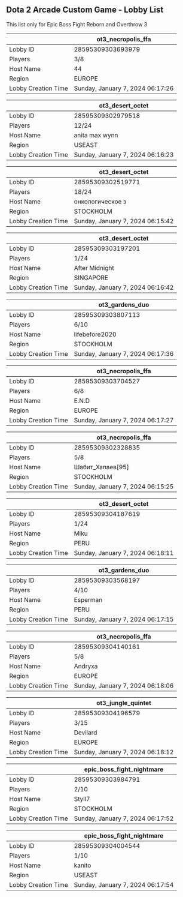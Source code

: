 ## Dota 2 Arcade Custom Game - Lobby List

This list only for Epic Boss Fight Reborn and Overthrow 3

|  | ot3_necropolis_ffa |
| ------ | ------ |
| Lobby ID | 28595309303693979 |
| Players | 3/8 |
| Host Name | 44 |
| Region | EUROPE |
| Lobby Creation Time | Sunday, January 7, 2024 06:17:26 |


|  | ot3_desert_octet |
| ------ | ------ |
| Lobby ID | 28595309302979518 |
| Players | 12/24 |
| Host Name | anita max wynn |
| Region | USEAST |
| Lobby Creation Time | Sunday, January 7, 2024 06:16:23 |


|  | ot3_desert_octet |
| ------ | ------ |
| Lobby ID | 28595309302519771 |
| Players | 18/24 |
| Host Name | онкологическое з |
| Region | STOCKHOLM |
| Lobby Creation Time | Sunday, January 7, 2024 06:15:42 |


|  | ot3_desert_octet |
| ------ | ------ |
| Lobby ID | 28595309303197201 |
| Players | 1/24 |
| Host Name | After Midnight |
| Region | SINGAPORE |
| Lobby Creation Time | Sunday, January 7, 2024 06:16:42 |


|  | ot3_gardens_duo |
| ------ | ------ |
| Lobby ID | 28595309303807113 |
| Players | 6/10 |
| Host Name | lifebefore2020 |
| Region | STOCKHOLM |
| Lobby Creation Time | Sunday, January 7, 2024 06:17:36 |


|  | ot3_necropolis_ffa |
| ------ | ------ |
| Lobby ID | 28595309303704527 |
| Players | 6/8 |
| Host Name | E.N.D |
| Region | EUROPE |
| Lobby Creation Time | Sunday, January 7, 2024 06:17:27 |


|  | ot3_necropolis_ffa |
| ------ | ------ |
| Lobby ID | 28595309302328835 |
| Players | 5/8 |
| Host Name | Шабит_Хапаев[95] |
| Region | STOCKHOLM |
| Lobby Creation Time | Sunday, January 7, 2024 06:15:25 |


|  | ot3_desert_octet |
| ------ | ------ |
| Lobby ID | 28595309304187619 |
| Players | 1/24 |
| Host Name | Miku |
| Region | PERU |
| Lobby Creation Time | Sunday, January 7, 2024 06:18:11 |


|  | ot3_gardens_duo |
| ------ | ------ |
| Lobby ID | 28595309303568197 |
| Players | 4/10 |
| Host Name | Esperman |
| Region | PERU |
| Lobby Creation Time | Sunday, January 7, 2024 06:17:15 |


|  | ot3_necropolis_ffa |
| ------ | ------ |
| Lobby ID | 28595309304140161 |
| Players | 5/8 |
| Host Name | Andryxa |
| Region | EUROPE |
| Lobby Creation Time | Sunday, January 7, 2024 06:18:06 |


|  | ot3_jungle_quintet |
| ------ | ------ |
| Lobby ID | 28595309304196579 |
| Players | 3/15 |
| Host Name | Devilard |
| Region | EUROPE |
| Lobby Creation Time | Sunday, January 7, 2024 06:18:12 |


|  | epic_boss_fight_nightmare |
| ------ | ------ |
| Lobby ID | 28595309303984791 |
| Players | 2/10 |
| Host Name | Styll7 |
| Region | STOCKHOLM |
| Lobby Creation Time | Sunday, January 7, 2024 06:17:52 |


|  | epic_boss_fight_nightmare |
| ------ | ------ |
| Lobby ID | 28595309304004544 |
| Players | 1/10 |
| Host Name | kanito |
| Region | USEAST |
| Lobby Creation Time | Sunday, January 7, 2024 06:17:54 |


